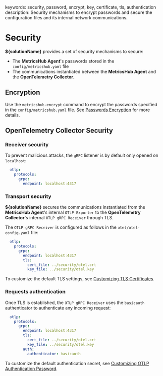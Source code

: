 keywords: security, password, encrypt, key, certificate, tls, authentication
description: Security mechanisms to encrypt passwords and secure the configuration files and its internal network communications.

# Security

<!-- MACRO{toc|fromDepth=1|toDepth=2|id=toc} -->

**${solutionName}** provides a set of security mechanisms to secure:

* The **MetricsHub Agent**'s passwords stored in the `config/metricshub.yaml` file
* The communications instantiated between the **MetricsHub Agent** and the **OpenTelemetry Collector**.

## Encryption

Use the `metricshub-encrypt` command to encrypt the passwords specified in the `config/metricshub.yaml` file. See [Passwords Encryption](passwords.md#Passwords_Encryption) for more details.

## OpenTelemetry Collector Security

### Receiver security

To prevent malicious attacks, the `gRPC` listener is by default only opened on `localhost`:

```yaml
  otlp:
    protocols:
      grpc:
        endpoint: localhost:4317
```

### Transport security

**${solutionName}** secures the communications instantiated from the **MetricsHub Agent**'s internal `OTLP Exporter` to the **OpenTelemetry Collector**'s internal `OTLP gRPC Receiver` through TLS.

The `OTLP gRPC Receiver` is configured as follows in the `otel/otel-config.yaml` file:

```yaml
  otlp:
    protocols:
      grpc:
        endpoint: localhost:4317
        tls:
          cert_file: ../security/otel.crt
          key_file: ../security/otel.key
```

To customize the default TLS settings, see [Customizing TLS Certificates](settings.md#Customizing_TLS_Certificates).

### Requests authentication

Once TLS is established, the `OTLP gRPC Receiver` uses the `basicauth` authenticator to authenticate any incoming request:

```yaml
  otlp:
    protocols:
      grpc:
        endpoint: localhost:4317
        tls:
          cert_file: ../security/otel.crt
          key_file: ../security/otel.key
        auth:
          authenticator: basicauth
```

To customize the default authentication secret, see [Customizing OTLP Authentication Password](settings.md#Customizing_OTLP_Authentication_Password).
